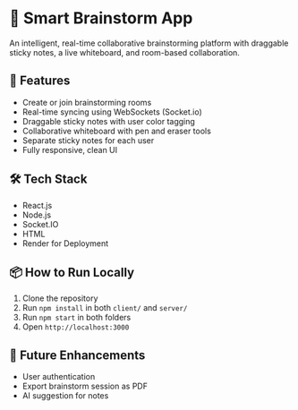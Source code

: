 # 🧠 Smart Brainstorm App

An intelligent, real-time collaborative brainstorming platform with draggable sticky notes, a live whiteboard, and room-based collaboration.

## 🚀 Features
- Create or join brainstorming rooms
- Real-time syncing using WebSockets (Socket.io)
- Draggable sticky notes with user color tagging
- Collaborative whiteboard with pen and eraser tools
- Separate sticky notes for each user
- Fully responsive, clean UI

## 🛠️ Tech Stack
- React.js
- Node.js
- Socket.IO
- HTML 
- Render for Deployment

## 📦 How to Run Locally
1. Clone the repository
2. Run `npm install` in both `client/` and `server/`
3. Run `npm start` in both folders
4. Open `http://localhost:3000`

## 🌱 Future Enhancements
- User authentication
- Export brainstorm session as PDF
- AI suggestion for notes


